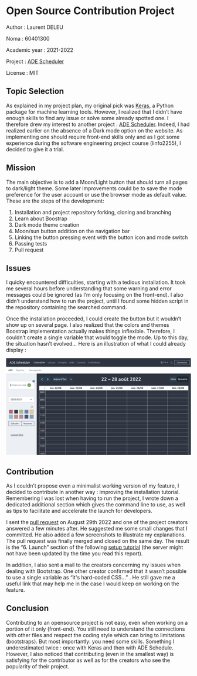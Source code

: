 # Open Source Contribution Project

Author : Laurent DELEU

Noma : 60401300

Academic year : 2021-2022

Project : [ADE Scheduler](https://github.com/ADE-Scheduler/ADE-Scheduler)

License : MIT


## Topic Selection

As explained in my project plan, my original pick was [Keras](https://github.com/keras-team/keras), a Python package for machine learning tools. However, I realized that I didn’t have enough skills to find any issue or solve some already spotted one. I therefore drew my interest to another project : [ADE Scheduler](https://github.com/ADE-Scheduler/ADE-Scheduler). Indeed, I had realized earlier on the absence of a Dark mode option on the website. As implementing one should require front-end skills only and as I got some experience during the software engineering project course (linfo2255), I decided to give it a trial.

## Mission
The main objective is to add a Moon/Light button that should turn all pages to dark/light theme. Some later improvements could be to save the mode preference for the user account or use the browser mode as default value. These are the steps of the development:
1.	Installation and project repository forking, cloning and branching
2.	Learn about Boostrap
3.	Dark mode theme creation
4.	Moon/sun button addition on the navigation bar
5.	Linking the button pressing event with the button icon and mode switch
6.	Passing tests
7.	Pull request


## Issues

I quicky encountered difficulties, starting with a tedious installation. It took me several hours before understanding that some warning and error messages could be ignored (as I’m only focusing on the front-end). I also didn’t understand how to run the project, until I found some hidden script in the repository containing the searched command.

Once the installation proceeded, I could create the button but it wouldn’t show up on several page. I also realized that the colors and themes Boostrap implementation actually makes things inflexible. Therefore, I couldn’t create a single variable that would toggle the mode. Up to this day, the situation hasn’t evolved… Here is an illustration of what I could already display :

![](actualDisplay.png)


## Contribution

As I couldn’t propose even a minimalist working version of my feature, I decided to contribute in another way : improving the installation tutorial. Remembering I was lost when having to run the project, I wrote down a dedicated additional section which gives the command line to use, as well as tips to facilitate and accelerate the launch for developers.

I sent the [pull request](https://github.com/ADE-Scheduler/ADE-Scheduler/pull/878) on August 29th 2022 and one of the project creators answered a few minutes after. He suggested me some small changes that I committed. He also added a few screenshots to illustrate my explanations. The pull request was finally merged and closed on the same day. The result is the “6. Launch” section of the following [setup tutorial](https://ade-scheduler.readthedocs.io/en/latest/tutorials/setup.html) (the server might not have been updated by the time you read this report).

In addition, I also sent a mail to the creators concerning my issues when dealing with Bootstrap. One other creator confirmed that it wasn’t possible to use a single variable as “it's hard-coded CSS...” . He still gave me a useful link that may help me in the case I would keep on working on the feature.


## Conclusion

Contributing to an opensource project is not easy, even when working on a portion of it only (front-end). You still need to understand the connections with other files and respect the coding style which can bring to limitations (bootstraps). But most importantly: you need some skills. Something I underestimated twice : once with Keras and then with ADE Schedule. However, I also noticed that contributing (even in the smallest way) is satisfying for the contributor as well as for the creators who see the popularity of their project.
